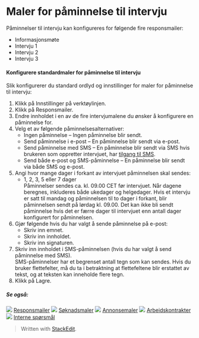 # Maler for påminnelse til intervju

Påminnelser til intervju kan konfigureres for følgende fire responsmailer:

-   Informasjonsmøte
-   Intervju 1
-   Intervju 2
-   Intervju 3

#### Konfigurere standardmaler for påminnelse til intervju

Slik konfigurerer du standard ordlyd og innstillinger for maler for påminnelse til intervju:

1.  Klikk på  Innstillinger  på verktøylinjen.
2.  Klikk på  Responsmailer.
3.  Endre innholdet i en av de fire intervjumalene du ønsker å konfigurere en påminnelse for.
4.  Velg et av følgende påminnelsesalternativer:
    -   Ingen påminnelse  – Ingen påminnelse blir sendt.
    -   Send påminnelse i e-post  – En påminnelse blir sendt via e-post.
    -   Send påminnelse med SMS  – En påminnelse blir sendt via SMS hvis brukeren som oppretter intervjuet, har  [tilgang til SMS](access_control_options.htm).
    -   Send både e-post og SMS-påminnelse  – En påminnelse blir sendt via både SMS og e-post.
5.  Angi hvor mange dager i forkant av intervjuet påminnelsen skal sendes:
    -   1, 2, 3, 5 eller 7 dager  
        Påminnelser sendes ca. kl. 09.00 CET før intervjuet. Når dagene beregnes, inkluderes både ukedager og helgedager. Hvis et intervju er satt til mandag og påminnelsen til to dager i forkant, blir påminnelsen sendt på lørdag kl. 09.00. Det kan ikke bli sendt påminnelse hvis det er færre dager til intervjuet enn antall dager konfigurert for påminnelsen.
6.  Gjør følgende hvis du har valgt å sende påminnelse på e-post:
    -   Skriv inn  emnet.
    -   Skriv inn  innholdet.
    -   Skriv inn  signaturen.
7.  Skriv inn  innholdet  i SMS-påminnelsen (hvis du har valgt å send påminnelse med SMS).  
    SMS-påminnelser har et begrenset antall tegn som kan sendes. Hvis du bruker flettefelter, må du ta i betraktning at flettefeltene blir erstattet av tekst, og at teksten kan inneholde flere tegn.
8.  Klikk på  Lagre.  
    

##### Se også:

![](../Resources/Images/icon-document-link.png)  [Responsmailer](response_emails.htm)
![](../Resources/Images/icon-document-link.png)  [Søknadsmaler](application_templates.htm)
![](../Resources/Images/icon-document-link.png)  [Annonsemaler](vacancy_templates.htm)
![](../Resources/Images/icon-document-link.png)  [Arbeidskontrakter](employment_contacts.htm)
![](../Resources/Images/icon-document-link.png)  [Interne spørsmål](additional_questions.htm)


> Written with [StackEdit](https://stackedit.io/).
<!--stackedit_data:
eyJoaXN0b3J5IjpbLTE2OTg4MzA3NzRdfQ==
-->